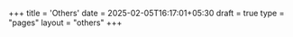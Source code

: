 +++
title = 'Others'
date = 2025-02-05T16:17:01+05:30
draft = true
type = "pages"
layout = "others"
+++
